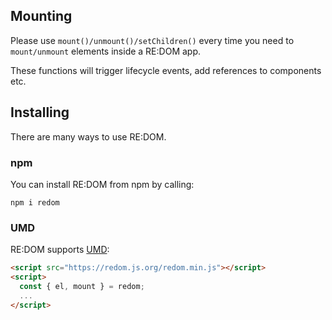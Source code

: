 ## Mounting

Please use `mount()/unmount()/setChildren()` every time you need to `mount/unmount` elements inside a RE:DOM app.

These functions will trigger lifecycle events, add references to components etc.

## Installing
There are many ways to use RE:DOM.

### npm
You can install RE:DOM from npm by calling:
```
npm i redom
```

### UMD
RE:DOM supports [UMD](https://github.com/umdjs/umd):
```html
<script src="https://redom.js.org/redom.min.js"></script>
<script>
  const { el, mount } = redom;
  ...
</script>
```
